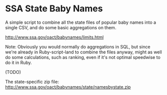 # SSA State Baby Names

A simple script to combine all the state files of popular baby names into a single CSV, and do some basic aggregations on them.

http://www.ssa.gov/oact/babynames/limits.html

Note: Obviously you would normally do aggregations in SQL, but since we're already in Ruby-script-land to combine the files anyway, might as well do some calculations, such as ranking, even if it's not optimal speedwise to do it in Ruby.

(TODO)


The state-specific zip file: http://www.ssa.gov/oact/babynames/state/namesbystate.zip
